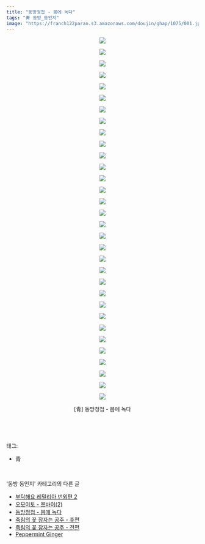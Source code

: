 ```yaml
---
title: "동방청첩 - 봄에 녹다"
tags: "青 동방_동인지"
image: "https://franch122paran.s3.amazonaws.com/doujin/ghap/1075/001.jpg"
---
```

<div class="article">
<p style="text-align: center; clear: none; float: none;"><img src="{{ site.imgserver7 }}/ghap/1075/001.jpg"/></p>
<p style="text-align: center; clear: none; float: none;"><img src="{{ site.imgserver7 }}/ghap/1075/002.jpg"/></p>
<p style="text-align: center; clear: none; float: none;"><img src="{{ site.imgserver7 }}/ghap/1075/003.jpg"/></p>
<p style="text-align: center; clear: none; float: none;"><img src="{{ site.imgserver7 }}/ghap/1075/004.jpg"/></p>
<p style="text-align: center; clear: none; float: none;"><img src="{{ site.imgserver7 }}/ghap/1075/005.jpg"/></p>
<p style="text-align: center; clear: none; float: none;"><img src="{{ site.imgserver7 }}/ghap/1075/006.jpg"/></p>
<p style="text-align: center; clear: none; float: none;"><img src="{{ site.imgserver7 }}/ghap/1075/007.jpg"/></p>
<p style="text-align: center; clear: none; float: none;"><img src="{{ site.imgserver7 }}/ghap/1075/008.jpg"/></p>
<p style="text-align: center; clear: none; float: none;"><img src="{{ site.imgserver7 }}/ghap/1075/009.jpg"/></p>
<p style="text-align: center; clear: none; float: none;"><img src="{{ site.imgserver7 }}/ghap/1075/010.jpg"/></p>
<p style="text-align: center; clear: none; float: none;"><img src="{{ site.imgserver7 }}/ghap/1075/011.jpg"/></p>
<p style="text-align: center; clear: none; float: none;"><img src="{{ site.imgserver7 }}/ghap/1075/012.jpg"/></p>
<p style="text-align: center; clear: none; float: none;"><img src="{{ site.imgserver7 }}/ghap/1075/013.jpg"/></p>
<p style="text-align: center; clear: none; float: none;"><img src="{{ site.imgserver7 }}/ghap/1075/014.jpg"/></p>
<p style="text-align: center; clear: none; float: none;"><img src="{{ site.imgserver7 }}/ghap/1075/015.jpg"/></p>
<p style="text-align: center; clear: none; float: none;"><img src="{{ site.imgserver7 }}/ghap/1075/016.jpg"/></p>
<p style="text-align: center; clear: none; float: none;"><img src="{{ site.imgserver7 }}/ghap/1075/017.jpg"/></p>
<p style="text-align: center; clear: none; float: none;"><img src="{{ site.imgserver7 }}/ghap/1075/018.jpg"/></p>
<p style="text-align: center; clear: none; float: none;"><img src="{{ site.imgserver7 }}/ghap/1075/019.jpg"/></p>
<p style="text-align: center; clear: none; float: none;"><img src="{{ site.imgserver7 }}/ghap/1075/020.jpg"/></p>
<p style="text-align: center; clear: none; float: none;"><img src="{{ site.imgserver7 }}/ghap/1075/021.jpg"/></p>
<p style="text-align: center; clear: none; float: none;"><img src="{{ site.imgserver7 }}/ghap/1075/022.jpg"/></p>
<p style="text-align: center; clear: none; float: none;"><img src="{{ site.imgserver7 }}/ghap/1075/023.jpg"/></p>
<p style="text-align: center; clear: none; float: none;"><img src="{{ site.imgserver7 }}/ghap/1075/024.jpg"/></p>
<p style="text-align: center; clear: none; float: none;"><img src="{{ site.imgserver7 }}/ghap/1075/025.jpg"/></p>
<p style="text-align: center; clear: none; float: none;"><img src="{{ site.imgserver7 }}/ghap/1075/026.jpg"/></p>
<p style="text-align: center; clear: none; float: none;"><img src="{{ site.imgserver7 }}/ghap/1075/027.jpg"/></p>
<p style="text-align: center; clear: none; float: none;"><img src="{{ site.imgserver7 }}/ghap/1075/028.jpg"/></p>
<p style="text-align: center; clear: none; float: none;"><img src="{{ site.imgserver7 }}/ghap/1075/029.jpg"/></p>
<p style="text-align: center; clear: none; float: none;"><img src="{{ site.imgserver7 }}/ghap/1075/030.jpg"/></p>
<p style="text-align: center; clear: none; float: none;"><img src="{{ site.imgserver7 }}/ghap/1075/031.jpg"/></p>
<p style="text-align: center; clear: none; float: none;"><img src="{{ site.imgserver7 }}/ghap/1075/032.jpg"/></p>
<p style="text-align: center; clear: none; float: none;">[青] 동방청첩 - 봄에 녹다</p>
<p><br/></p>
</div><br/>
<div class="tagTrail">
<p>태그: </p>
<ul>
<li>青</li>
</ul>
</div><br/>
<div class="another">
<p>'동방 동인지' 카테고리의 다른 글</p>
<ul>
<li><a href="/ghap_1077">부탁해요 레밀리아 번외편 2</a></li>
<li><a href="/ghap_1076">오모이토 - 쯔바이(2)</a></li>
<li><a href="/ghap_1075">동방청첩 - 봄에 녹다</a></li>
<li><a href="/ghap_1074">죽림의 꽃 잠자는 공주 - 후편</a></li>
<li><a href="/ghap_1073">죽림의 꽃 잠자는 공주 - 전편</a></li>
<li><a href="/ghap_1072">Peppermint Ginger</a></li>
</ul>
</div><br/>
<div class="cb_module cb_fluid">
<div class="cb_wrt cb_profile">
</div><!-- commentList close -->
</div><br/>
